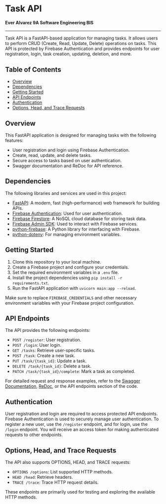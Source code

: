 # Task API

#### Ever Alvarez 9A Software Engineering BIS

---

Task API is a FastAPI-based application for managing tasks. It allows users to perform CRUD (Create, Read, Update, Delete) operations on tasks. This API is protected by Firebase Authentication and provides endpoints for user registration, login, task creation, updating, deletion, and more.

## Table of Contents
- [Overview](#overview)
- [Dependencies](#dependencies)
- [Getting Started](#getting-started)
- [API Endpoints](#api-endpoints)
- [Authentication](#authentication)
- [Options, Head, and Trace Requests](#options-head-and-trace-requests)

## Overview
This FastAPI application is designed for managing tasks with the following features:

- User registration and login using Firebase Authentication.
- Create, read, update, and delete tasks.
- Secure access to tasks based on user authentication.
- Swagger documentation and ReDoc for API reference.

## Dependencies
The following libraries and services are used in this project:

- [FastAPI](https://fastapi.tiangolo.com/): A modern, fast (high-performance) web framework for building APIs.
- [Firebase Authentication](https://firebase.google.com/products/auth): Used for user authentication.
- [Firebase Firestore](https://firebase.google.com/products/firestore): A NoSQL cloud database for storing task data.
- [Firebase Admin SDK](https://firebase.google.com/docs/admin/setup): Used to interact with Firebase services.
- [python-firebase](https://pypi.org/project/python-firebase/): A Python library for interfacing with Firebase.
- [python-dotenv](https://pypi.org/project/python-dotenv/): For managing environment variables.

## Getting Started
1. Clone this repository to your local machine.
2. Create a Firebase project and configure your credentials.
3. Set the required environment variables in a `.env` file.
4. Install the project dependencies using `pip install -r requirements.txt`.
5. Run the FastAPI application with `uvicorn main:app --reload`.

Make sure to replace `FIREBASE_CREDENTIALS` and other necessary environment variables with your Firebase project configuration.

## API Endpoints
The API provides the following endpoints:

- `POST /register`: User registration.
- `POST /login`: User login.
- `GET /tasks`: Retrieve user-specific tasks.
- `POST /task`: Create a new task.
- `PUT /task/{task_id}`: Update a task.
- `DELETE /task/{task_id}`: Delete a task.
- `PATCH /task/{task_id}/complete`: Mark a task as completed.

For detailed request and response examples, refer to the [Swagger Documentation](/), [ReDoc](/redoc), or the API endpoints section of the code.

## Authentication
User registration and login are required to access protected API endpoints. Firebase Authentication is used to securely manage user authentication. To register a new user, use the `/register` endpoint, and for login, use the `/login` endpoint. You will receive an access token for making authenticated requests to other endpoints.

## Options, Head, and Trace Requests
The API also supports OPTIONS, HEAD, and TRACE requests:

- `OPTIONS /options`: List supported HTTP methods.
- `HEAD /head`: Retrieve headers.
- `TRACE /trace`: Trace HTTP request details.

These endpoints are primarily used for testing and exploring the available HTTP methods.

